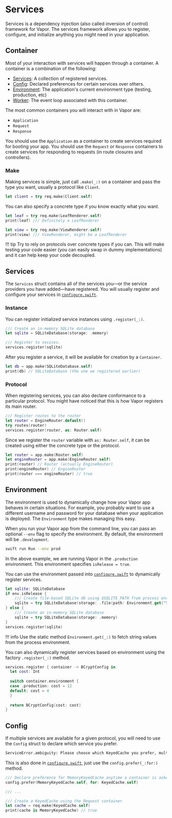 # Services

Services is a dependency injection (also called inversion of control) framework for Vapor. The services framework allows you to register, configure, and initialize anything you might need in your application.



## Container

Most of your interaction with services will happen through a container. A container is a combination of the following:

- [Services](#services): A collection of registered services.
- [Config](#config): Declared preferences for certain services over others.
- [Environment](#environment): The application's current environment type (testing, production, etc)
- [Worker](async.md#event-loop): The event loop associated with this container.

The most common containers you will interact with in Vapor are:

- `Application`
- `Request`
- `Response`

You should use the `Application` as a container to create services required for booting your app. You should use the `Request` or `Response` containers to create services for responding to requests (in route closures and controllers).

### Make

Making services is simple, just call `.make(_:)` on a container and pass the type you want, usually a protocol like `Client`.

```swift
let client = try req.make(Client.self)
```

You can also specify a concrete type if you know exactly what you want.

```swift
let leaf = try req.make(LeafRenderer.self)
print(leaf) /// Definitely a LeafRenderer

let view = try req.make(ViewRenderer.self)
print(view) /// ViewRenderer, might be a LeafRenderer
```

!!! tip
    Try to rely on protocols over concrete types if you can. This will make testing your code easier (you can easily swap in dummy implementations) and it can help keep your code decoupled.

## Services

The `Services` struct contains all of the services you&mdash;or the service providers you have added&mdash;have registered. You will usually register and configure your services in  [`configure.swift`](structure.md#configureswift).

### Instance

You can register initialized service instances using `.register(_:)`.

```swift
/// Create an in-memory SQLite database
let sqlite = SQLiteDatabase(storage: .memory)

/// Register to sevices.
services.register(sqlite)
```

After you register a service, it will be available for creation by a `Container`. 

```swift
let db = app.make(SQLiteDatabase.self)
print(db) // SQLiteDatabase (the one we registered earlier)
```

### Protocol

When registering services, you can also declare conformance to a particular protocol. You might have noticed that this is how Vapor registers its main router.

```swift
/// Register routes to the router
let router = EngineRouter.default()
try routes(router)
services.register(router, as: Router.self)
```

Since we register the `router` variable with `as: Router.self`, it can be created using either the concrete type or the protocol.

```swift
let router = app.make(Router.self)
let engineRouter = app.make(EngineRouter.self)
print(router) // Router (actually EngineRouter)
print(engineRouter) // EngineRouter
print(router === engineRouter) // true
```

## Environment

The environment is used to dynamically change how your Vapor app behaves in certain situations. For example, you probably want to use a different username and password for your database when your application is deployed. The `Environment` type makes managing this easy.

When you run your Vapor app from the command line, you can pass an optional `--env` flag to specify the environment. By default, the environment will be `.development`.

```sh
swift run Run --env prod
```

In the above example, we are running Vapor in the `.production` environment. This environment specifies `isRelease = true`.

You can use the environment passed into [`configure.swift`](structure.md#configureswift) to dynamically register services.

```swift
let sqlite: SQLiteDatabase
if env.isRelease {
    /// Create file-based SQLite db using $SQLITE_PATH from process env
    sqlite = try SQLiteDatabase(storage: .file(path: Environment.get("SQLITE_PATH")!))
} else {
    /// Create an in-memory SQLite database
    sqlite = try SQLiteDatabase(storage: .memory)
}
services.register(sqlite)
```

!!! info
    Use the static method `Environment.get(_:)` to fetch string values from the process environment.
    
You can also dynamically register services based on environment using the factory `.register(_:)` method.

```swift
services.register { container -> BCryptConfig in
  let cost: Int
  
  switch container.environment {
  case .production: cost = 12
  default: cost = 4
  }
  
  return BCryptConfig(cost: cost)
}
```

## Config

If multiple services are available for a given protocol, you will need to use the `Config` struct to declare which service you prefer.

```sh
ServiceError.ambiguity: Please choose which KeyedCache you prefer, multiple are available: MemoryKeyedCache, FluentCache<SQLiteDatabase>.
```

This is also done in [`configure.swift`](structure.md#configureswift), just use the `config.prefer(_:for:)` method.

```swift
/// Declare preference for MemoryKeyedCache anytime a container is asked to create a KeyedCache
config.prefer(MemoryKeyedCache.self, for: KeyedCache.self)

/// ...

/// Create a KeyedCache using the Request container
let cache = req.make(KeyedCache.self)
print(cache is MemoryKeyedCache) // true
```